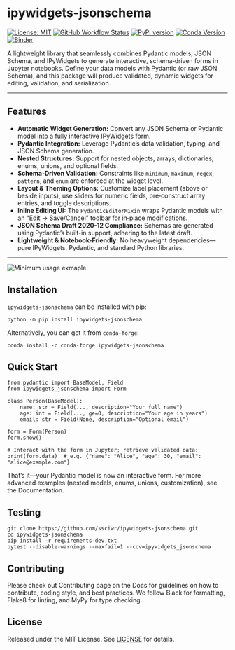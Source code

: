 # ipywidgets-jsonschema

[![License: MIT](https://img.shields.io/badge/License-MIT-yellow.svg)](https://opensource.org/licenses/MIT)
[![GitHub Workflow Status](https://img.shields.io/github/actions/workflow/status/ssciwr/ipywidgets-jsonschema/ci.yml?branch=main)](https://github.com/ssciwr/ipywidgets-jsonschema/actions/workflows/ci.yml)
[![PyPI version](https://badge.fury.io/py/ipywidgets-jsonschema.svg)](https://badge.fury.io/py/ipywidgets-jsonschema)
[![Conda Version](https://img.shields.io/conda/vn/conda-forge/ipywidgets-jsonschema.svg)](https://anaconda.org/conda-forge/ipywidgets-jsonschema)
[![Binder](https://mybinder.org/badge_logo.svg)](https://mybinder.org/v2/gh/ssciwr/ipywidgets-jsonschema/main?labpath=demo%2Fdemo.ipynb)

A lightweight library that seamlessly combines Pydantic models, JSON Schema, and IPyWidgets to generate interactive, schema‐driven forms in Jupyter notebooks. Define your data models with Pydantic (or raw JSON Schema), and this package will produce validated, dynamic widgets for editing, validation, and serialization.

---

## Features

- **Automatic Widget Generation:** Convert any JSON Schema or Pydantic model into a fully interactive IPyWidgets form.  
- **Pydantic Integration:** Leverage Pydantic’s data validation, typing, and JSON Schema generation.  
- **Nested Structures:** Support for nested objects, arrays, dictionaries, enums, unions, and optional fields.  
- **Schema‐Driven Validation:** Constraints like `minimum`, `maximum`, `regex`, `pattern`, and `enum` are enforced at the widget level.  
- **Layout & Theming Options:** Customize label placement (above or beside inputs), use sliders for numeric fields, pre‐construct array entries, and toggle descriptions.  
- **Inline Editing UI:** The `PydanticEditorMixin` wraps Pydantic models with an “Edit → Save/Cancel” toolbar for in‐place modifications.  
- **JSON Schema Draft 2020-12 Compliance:** Schemas are generated using Pydantic’s built-in support, adhering to the latest draft.  
- **Lightweight & Notebook-Friendly:** No heavyweight dependencies—pure IPyWidgets, Pydantic, and standard Python libraries.

---

![Minimum usage exmaple](https://github.com/Suraj3620/ipywidgets-jsonschema/blob/demo/ipywidgets-jsonschema.gif)

## Installation

`ipywidgets-jsonschema` can be installed with pip:

```
python -m pip install ipywidgets-jsonschema
```

Alternatively, you can get it from `conda-forge`:

```
conda install -c conda-forge ipywidgets-jsonschema
```

## Quick Start

```
from pydantic import BaseModel, Field
from ipywidgets_jsonschema import Form

class Person(BaseModel):
    name: str = Field(..., description="Your full name")
    age: int = Field(..., ge=0, description="Your age in years")
    email: str = Field(None, description="Optional email")

form = Form(Person)
form.show()

# Interact with the form in Jupyter; retrieve validated data:
print(form.data)  # e.g. {"name": "Alice", "age": 30, "email": "alice@example.com"}
```

That’s it—your Pydantic model is now an interactive form. For more advanced examples (nested models, enums, unions, customization), see the Documentation.

## Testing

```
git clone https://github.com/ssciwr/ipywidgets-jsonschema.git
cd ipywidgets-jsonschema
pip install -r requirements-dev.txt
pytest --disable-warnings --maxfail=1 --cov=ipywidgets_jsonschema
```

## Contributing

Please check out Contributing page on the Docs for guidelines on how to contribute, coding style, and best practices. We follow Black for formatting, Flake8 for linting, and MyPy for type checking.

## License

Released under the MIT License. See [LICENSE](https://github.com/ssciwr/ipywidgets-jsonschema/blob/main/LICENSE.md) for details.

